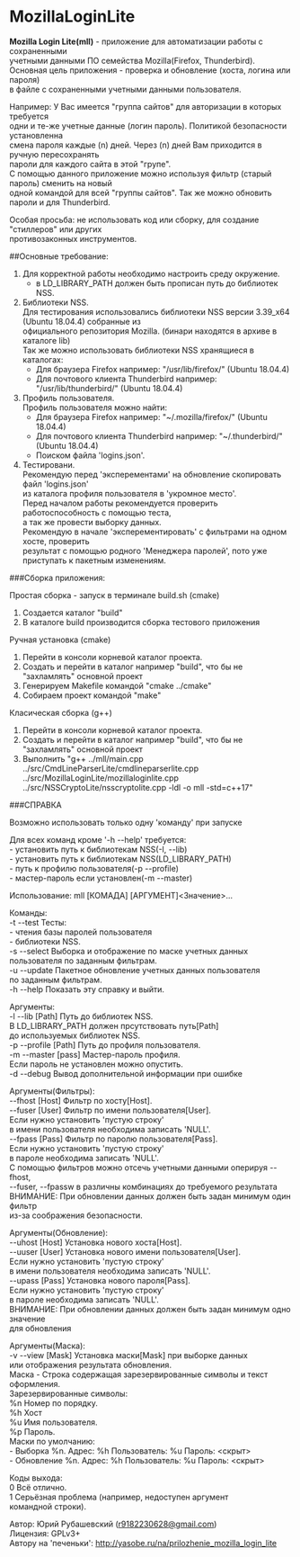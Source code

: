 # MozillaLoginLite

**Mozilla Login Lite(mll)** - приложение для автоматизации работы с сохраненными  
учетными данными ПО семейства Mozilla(Firefox, Thunderbird).  
Основная цель приложения - проверка и обновление (хоста, логина или пароля)  
в файле с сохраненными учетными данными пользователя.  
    
Например: У Вас имеется "группа сайтов" для авторизации в которых требуется  
одни и те-же учетные данные (логин пароль). Политикой безопасности установленна  
смена пароля каждые (n) дней. Через (n) дней Вам приходится в ручную пересохранять  
пароли для каждого сайта в этой "групе".  
С помощью данного приложение можно используя фильтр (старый пароль) сменить на новый  
одной командой для всей "группы сайтов". Так же можно обновить пароли и для Thunderbird.  

Особая просьба: не использовать код или сборку, для создание "стиллеров" или других  
противозаконных инструментов.  

##Основные требование:   

1. Для корректной работы необходимо настроить среду окружение.  
     - в LD_LIBRARY_PATH должен быть прописан путь до библиотек NSS.  
2. Библиотеки NSS.  
   Для тестирования использовались библиотеки  NSS версии 3.39_x64 (Ubuntu 18.04.4) собранные из  
   официального репозитория Mozilla. (бинари находятся в архиве в каталоге lib)  
   Так же можно использовать библиотеки NSS хранящиеся в каталогах:  
     - Для браузера Firefox например: "/usr/lib/firefox/" (Ubuntu 18.04.4)  
     - Для почтового клиента Thunderbird например: "/usr/lib/thunderbird/" (Ubuntu 18.04.4)  
3. Профиль пользователя.  
   Профиль пользователя можно найти:  
     - Для браузера Firefox например: "~/.mozilla/firefox/" (Ubuntu 18.04.4)  
     - Для почтового клиента Thunderbird например: "~/.thunderbird/" (Ubuntu 18.04.4)  
     - Поиском файла 'logins.json'.  
4. Тестировани.  
   Рекомендую перед 'эксперементами' на обновление скопировать файл 'logins.json'  
   из каталога профиля пользователя в 'укромное место'.  
   Перед началом работы рекомендуется проверить работоспособность с помощью теста,  
   а так же провести выборку данных.  
   Рекомендую в начале 'эксперементировать' с фильтрами на одном хосте, проверить  
   результат с помощью родного 'Менеджера паролей', пото уже приступать к пакетным изменениям.  

###Сборка приложения:  

  Простая сборка - запуск в терминале build.sh (cmake)  

   1. Создается каталог "build"  
   2. В каталоге build производится сборка тестового приложения  

  Ручная установка (cmake)  
   1. Перейти в консоли корневой каталог проекта.  
   2. Создать и перейти в каталог например "build", что бы не "захламлять" основной проект  
   3. Генерируем Makefile командой "cmake ../cmake"  
   4. Собираем проект командой "make"  

  Класическая сборка (g++)  
   1. Перейти в консоли корневой каталог проекта.  
   2. Создать и перейти в каталог например "build", что бы не "захламлять" основной проект  
   3. Выполнить "g++ ../mll/main.cpp ../src/CmdLineParserLite/cmdlineparserlite.cpp ../src/MozillaLoginLite/mozillaloginlite.cpp ../src/NSSCryptoLite/nsscryptolite.cpp -ldl -o mll -std=c++17"  



###СПРАВКА

Возможно использовать только одну 'команду' при запуске  

Для всех команд кроме '-h --help' требуется:  
    - установить путь к библиотекам NSS(-l, --lib)  
    - установить путь к библиотекам NSS(LD_LIBRARY_PATH)  
    - путь к профилю пользователя(-p --profile)  
    - мастер-пароль если установлен(-m --master)  

Использование: mll [КОМАДА] [АРГУМЕНТ]<Значение>...  

Команды:  
    -t --test             Тесты:  
                            - чтения базы паролей пользователя  
                            - библиотеки NSS.  
    -s --select           Выборка и отображение по маске учетных данных  
                          пользователя по заданным фильтрам.  
    -u --update           Пакетное обновление  учетных данных пользователя  
                          по заданным фильтрам.  
    -h --help             Показать эту справку и выйти.  

Аргументы:  
    -l --lib [Path]       Путь до библиотек NSS.  
                          В LD_LIBRARY_PATH должен прсутствовать путь[Path]  
                          до используемых библиотек NSS.  
    -p --profile [Path]   Путь до профиля пользователя.  
    -m --master [pass]    Мастер-пароль профиля.  
                          Если пароль не установлен можно опустить.  
    -d --debug            Вывод дополнительной информации при ошибке  

Аргументы(Фильтры):  
    --fhost [Host]        Фильтр по хосту[Host].  
    --fuser [User]        Фильтр по имени пользователя[User].  
                          Если нужно установить 'пустую строку'  
                          в имени пользователя необходима записать 'NULL'.  
    --fpass [Pass]        Фильтр по паролю пользователя[Pass].  
                          Если нужно установить 'пустую строку'  
                          в пароле необходима записать 'NULL'.  
С помощью фильтров можно отсечь учетными данными оперируя --fhost,  
--fuser, --fpassw в различны комбинациях до требуемого результата  
ВНИМАНИЕ: При обновлении данных должен быть задан минимум один фильтр  
из-за соображения безопасности.  

Аргументы(Обновление):  
    --uhost [Host]        Установка нового хоста[Host].  
    --uuser [User]        Установка нового имени пользователя[User].  
                          Если нужно установить 'пустую строку'  
                          в имени пользователя необходима записать 'NULL'.  
    --upass [Pass]        Установка нового пароля[Pass].  
                          Если нужно установить 'пустую строку'  
                          в пароле необходима записать 'NULL'.  
ВНИМАНИЕ: При обновлении данных должен быть задан минимум одно значение  
для обновления  

Аргументы(Маска):  
    -v --view [Mask]      Установка маски[Mask] при выборке данных  
                          или отображения результата обновления.  
Маска - Строка содержащая зарезервированные символы и текст оформления.  
Зарезервированные символы:  
    %n                    Номер по порядку.  
    %h                    Хост  
    %u                    Имя пользователя.  
    %p                    Пароль.  
Маски по умолчанию:  
    - Выборка             %n. Адрес: %h Пользователь: %u Пароль: <скрыт>  
    - Обновление          %n. Адрес: %h Пользователь: %u Пароль: <скрыт>  

Коды выхода:  
    0                    Всё отлично.  
    1                    Серьёзная проблема (например, недоступен аргумент  
                         командной строки).  

Автор:                    Юрий Рубашевский (r9182230628@gmail.com)  
Лицензия:                 GPLv3+  
Автору на 'печеньки':     <http://yasobe.ru/na/prilozhenie_mozilla_login_lite>
